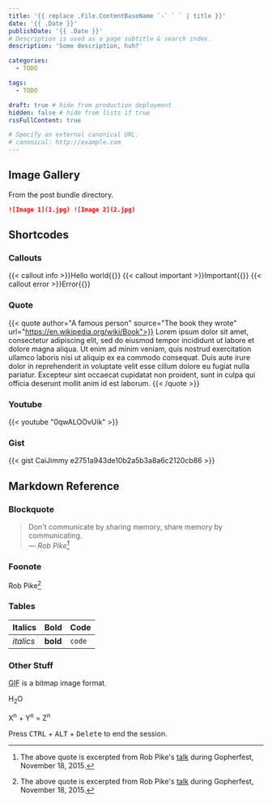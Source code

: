 ```yaml
---
title: '{{ replace .File.ContentBaseName `-` ` ` | title }}'
date: '{{ .Date }}'
publishDate: '{{ .Date }}'
# Description is used as a page subtitle & search index.
description: 'Some description, huh?'

categories:
  - TODO

tags:
  - TODO

draft: true # hide from production deployment
hidden: false # hide from lists if true
rssFullContent: true

# Specify an external canonical URL.
# canonical: http://example.com
---
```


## Image Gallery

From the post bundle directory.

```markdown
![Image 1](1.jpg) ![Image 2](2.jpg)
```

## Shortcodes

### Callouts

{{< callout info >}}Hello world{{</callout>}}
{{< callout important >}}Important{{</callout>}}
{{< callout error >}}Error{{</callout>}}

### Quote

{{< quote author="A famous person" source="The book they wrote" url="https://en.wikipedia.org/wiki/Book">}}
Lorem ipsum dolor sit amet, consectetur adipiscing elit, sed do eiusmod tempor incididunt ut labore et dolore magna aliqua. Ut enim ad minim veniam, quis nostrud exercitation ullamco laboris nisi ut aliquip ex ea commodo consequat. Duis aute irure dolor in reprehenderit in voluptate velit esse cillum dolore eu fugiat nulla pariatur. Excepteur sint occaecat cupidatat non proident, sunt in culpa qui officia deserunt mollit anim id est laborum.
{{< /quote >}}

### Youtube

{{< youtube "0qwALOOvUik" >}}

### Gist

{{< gist CaiJimmy e2751a943de10b2a5b3a8a6c2120cb86 >}}

## Markdown Reference

### Blockquote

> Don't communicate by sharing memory, share memory by communicating.<br>
> — <cite>Rob Pike[^1]</cite>

[^1]: The above quote is excerpted from Rob Pike's [talk](https://www.youtube.com/watch?v=PAAkCSZUG1c) during Gopherfest, November 18, 2015.

### Foonote

Rob Pike[^1]

[^1]: The above quote is excerpted from Rob Pike's [talk](https://www.youtube.com/watch?v=PAAkCSZUG1c) during Gopherfest, November 18, 2015.

### Tables

| Italics   | Bold     | Code   |
| --------  | -------- | ------ |
| *italics* | **bold** | `code` |

### Other Stuff

<abbr title="Graphics Interchange Format">GIF</abbr> is a bitmap image format.

H<sub>2</sub>O

X<sup>n</sup> + Y<sup>n</sup> = Z<sup>n</sup>

Press <kbd>CTRL</kbd> + <kbd>ALT</kbd> + <kbd>Delete</kbd> to end the session.